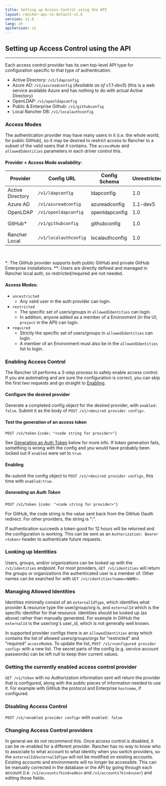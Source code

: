 ```yaml
---
title: Setting up Access Control using the API
layout: rancher-api-v1-default-v1.6
version: v1.6
lang: zh
apiVersion: v1
---
```


## Setting up Access Control using the API
---

Each access control provider has its own top-level API type for configuration specific to that type of authentication:

* Active Directory: `/v1/ldapconfig`
* Azure AD: `/v1/azureadconfig` (_Available as of v1.1-dev5_) (this is a web service available Azure and has nothing to do with actual Active Directory)
* OpenLDAP: `/v1/openldapconfig`
* Public & Enterprise Github: `/v1/githubconfig`
* Local Rancher DB: `/v1/localauthconfig`

### Access Modes

The authentication provider may have many users in it (i.e. the whole world, for public GitHub), so it may be desired to restrict access to Rancher to a subset of the valid users that it contains.  The `accessMode` and `allowedIdentities` parameters in each driver control this.

#### Provider + Access Mode availability:

Provider         | Config URL          | Config Schema   | Unrestricted | Restricted    | Required
-----------------|---------------------|-----------------|--------------|---------------|---------
Active Directory | `/v1/ldapconfig`      | ldapconfig      | 1.0          | 1.1-dev5      | 1.1-dev5
Azure AD         | `/v1/azureadconfig`   | azureadconfig   | 1.1-dev5     | Future        | Future
OpenLDAP         | `/v1/openldapconfig`  | openldapconfig  | 1.0          | Future        | Future
GitHub*          | `/v1/githubconfig`    | githubconfig    | 1.0          | 1.0           | 1.1-dev5         
Rancher Local    | `/v1/localauthconfig` | localauthconfig | 1.0          | N/A**          | N/A**

<br>

*: The GitHub provider supports both public GitHub and private GitHub Enterprise installations.
**: Users are directly defined and managed in Rancher local auth, so restricted/required are not needed.

#### Access Modes:
* `unrestricted`
  * Any valid user in the auth provider can login.
* `restricted`
  * The specific set of users/groups in `allowedIdentities` can login.
  * In addition, anyone added as a member of a Environment (in the UI; `project` in the API) can login.
* `required`
  * Strictly the specific set of users/groups in `allowedIdentities` can login.  
  * A member of an Environment must also be in the `allowedIdentities` list to login.

### Enabling Access Control

The Rancher UI performs a 3-step process to safely enable access control.  If you are automating and are sure the configuration is correct, you can skip the first two requests and go straight to [Enabling](#enabling).

#### Configure the desired provider

Generate a completed config object for the desired provider, with `enabled: false`.  Submit it as the body of `POST /v1/<desired provider config>`.

#### Test the generation of an access token

`POST /v1/token` `{code: "<code string for provider>"}`

See [Generating an Auth Token](#generating-an-auth-token) below for more info.  If token generation fails, something is wrong with the config and you would have probably been locked out if `enabled` were set to `true`.

#### Enabling

Re-submit the config object to `POST /v1/<desired provider config>`, this time with `enabled:true`.

##### Generating an Auth Token
`POST /v1/token {code: "<code string for provider>"}`

For GitHub, the code string is the value sent back from the GitHub Oauth redirect.  For other providers, the string is "<username>:<password>".

If authentication succeeds a token good for 12 hours will be returned and the configuration is working.  This can be sent as an `Authorization: Bearer <token>` header to authenticate future requests.

### Looking up Identities

Users, groups, and/or organizations can be looked up with the `/v1/identities` endpoint.  For most providers, `GET /v1/identities` will return the groups or organizations the authenticated user is a member of.  Other names can be searched for with `GET /v1/identities?name=<NAME>`.

### Managing Allowed Identities

Identities minimally consist of an `externalIdType`, which identifies what provider & resource type the user/group/org is, and `externalId` which is the specific identifier for that resource.  Identities should be looked up (as above) rather than manually generated.  For example in GitHub the `externalId` is the user/org's user_id, which is not generally well known.

In supported provider configs there is an `allowedIdentities` array which contains the list of allowed users/groups/orgs for "restricted" and "required" `accessMode`s.  To update the list, `POST /v1/<configured provider config>` with a new list.  The secret parts of the config (e.g. service account passwords) can be left null to keep their current values.

### Getting the currently enabled access control provider

`GET /v1/token` with no Authorization information sent will return the provider that is configured, along with the public pieces of information needed to use it.  For example with GitHub the protocol and Enterprise `hostname`, if configured.

### Disabling Access Control

`POST /v1/<enabled provider config>` with `enabled: false`

### Changing Access Control providers

In general we do not recommend this.  Once access control is disabled, it can be re-enabled for a different provider.  Rancher has no way to know who to associate to what account to what identity when you switch providers, so the `externalId`/`externalIdType` will not be modified on existing accounts.  Existing accounts and environments will no longer be accessible.  This can be manually corrected in the database or the API by going through each account (i.e. `/v1/accounts?kind=admin` and `/v1/accounts?kind=user`) and editing those fields.
